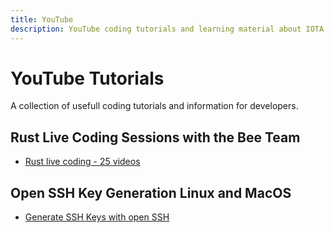 ```yaml
---
title: YouTube
description: YouTube coding tutorials and learning material about IOTA
---
```



# YouTube Tutorials

A collection of usefull coding tutorials and information for developers.

## Rust Live Coding Sessions with the Bee Team

 - [Rust live coding - 25 videos](https://www.youtube.com/playlist?list=PLMbc46iGTB_SBwcE5WfUIV5HthmH34U2R)

## Open SSH Key Generation Linux and MacOS

- [Generate SSH Keys with open SSH](https://www.youtube.com/watch?v=Cbuch9_NeYo&list=PLMbc46iGTB_RUu-Kd2EIUAc8lQShfaCD6)


